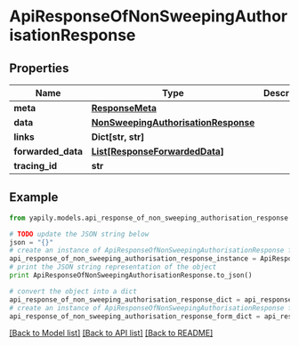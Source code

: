 # ApiResponseOfNonSweepingAuthorisationResponse


## Properties

Name | Type | Description | Notes
------------ | ------------- | ------------- | -------------
**meta** | [**ResponseMeta**](ResponseMeta.md) |  | [optional] 
**data** | [**NonSweepingAuthorisationResponse**](NonSweepingAuthorisationResponse.md) |  | [optional] 
**links** | **Dict[str, str]** |  | [optional] 
**forwarded_data** | [**List[ResponseForwardedData]**](ResponseForwardedData.md) |  | [optional] 
**tracing_id** | **str** |  | [optional] 

## Example

```python
from yapily.models.api_response_of_non_sweeping_authorisation_response import ApiResponseOfNonSweepingAuthorisationResponse

# TODO update the JSON string below
json = "{}"
# create an instance of ApiResponseOfNonSweepingAuthorisationResponse from a JSON string
api_response_of_non_sweeping_authorisation_response_instance = ApiResponseOfNonSweepingAuthorisationResponse.from_json(json)
# print the JSON string representation of the object
print ApiResponseOfNonSweepingAuthorisationResponse.to_json()

# convert the object into a dict
api_response_of_non_sweeping_authorisation_response_dict = api_response_of_non_sweeping_authorisation_response_instance.to_dict()
# create an instance of ApiResponseOfNonSweepingAuthorisationResponse from a dict
api_response_of_non_sweeping_authorisation_response_form_dict = api_response_of_non_sweeping_authorisation_response.from_dict(api_response_of_non_sweeping_authorisation_response_dict)
```
[[Back to Model list]](../README.md#documentation-for-models) [[Back to API list]](../README.md#documentation-for-api-endpoints) [[Back to README]](../README.md)


